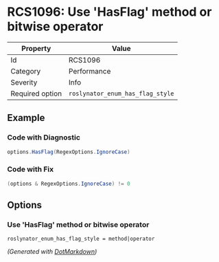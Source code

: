 # RCS1096: Use 'HasFlag' method or bitwise operator

| Property        | Value                            |
| --------------- | -------------------------------- |
| Id              | RCS1096                          |
| Category        | Performance                      |
| Severity        | Info                             |
| Required option | `roslynator_enum_has_flag_style` |

## Example

### Code with Diagnostic

```csharp
options.HasFlag(RegexOptions.IgnoreCase)
```

### Code with Fix

```csharp
(options & RegexOptions.IgnoreCase) != 0
```

## Options

### Use 'HasFlag' method or bitwise operator

```editorconfig
roslynator_enum_has_flag_style = method|operator
```


*\(Generated with [DotMarkdown](http://github.com/JosefPihrt/DotMarkdown)\)*